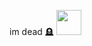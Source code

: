 im dead
🪦
<img src="https://media.giphy.com/media/vFKqnCdLPNOKc/giphy.gif" width="40" height="40" />
